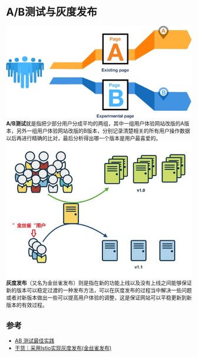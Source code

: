 # A/B测试与灰度发布
![](./_image/2019-01-17-17-53-38.jpg)
**A/B测试**就是指把少部分用户分成平均的两组，其中一组用户体验网站改版的A版本，另外一组用户体验网站改版的B版本，分别记录清楚相关的所有用户操作数据以后再进行精确的比对，最后分析得出哪一个版本是用户最喜爱的。
![](./_image/2019-01-17-17-57-48.jpg)
**灰度发布**（又名为金丝雀发布）则是指在新的功能上线以及没有上线之间能够保证新的版本可以稳定过渡的一种发布方法，可以在灰度发布的过程当中解决一些问题或者对新版本做出一些可以提高用户体验的调整，这是保证网站可以平稳更新到新版本的有效过程。


## 参考
- [AB 测试最佳实践](https://zhuanlan.zhihu.com/p/26225333)
- [干货｜采用Istio实现灰度发布(金丝雀发布)](https://blog.csdn.net/hxpjava1/article/details/79509091)